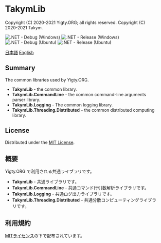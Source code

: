 # TakymLib
Copyright (C) 2020-2021 Yigty.ORG; all rights reserved.
Copyright (C) 2020-2021 Takym.

![.NET - Debug (Windows)](https://github.com/Takym/TakymLib/workflows/.NET%20-%20Debug%20(Windows)/badge.svg)
![.NET - Release (Windows)](https://github.com/Takym/TakymLib/workflows/.NET%20-%20Release%20(Windows)/badge.svg)
![.NET - Debug (Ubuntu)](https://github.com/Takym/TakymLib/workflows/.NET%20-%20Debug%20(Ubuntu)/badge.svg)
![.NET - Release (Ubuntu)](https://github.com/Takym/TakymLib/workflows/.NET%20-%20Release%20(Ubuntu)/badge.svg)

[日本語](#ja)
[English](#en)

<a id="en"></a>

## Summary
The common libraries used by Yigty.ORG.
* **TakymLib** - the common library.
* **TakymLib.CommandLine** - the common command-line arguments parser library.
* **TakymLib.Logging** - The common logging library.
* **TakymLib.Threading.Distributed** - the common distributed computing library.

## License
Distributed under the [MIT License](LICENSE.md).

<a id="ja"></a>

## 概要
Yigty.ORG で利用される共通ライブラリです。
* **TakymLib** - 共通ライブラリです。
* **TakymLib.CommandLine** - 共通コマンド行引数解析ライブラリです。
* **TakymLib.Logging** - 共通ログ出力ライブラリです。
* **TakymLib.Threading.Distributed** - 共通分散コンピューティングライブラリです。

## 利用規約
[MITライセンス](LICENSE.md)の下で配布されています。
